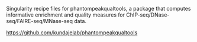 Singularity recipe files for phantompeakqualtools, a package that computes informative enrichment and quality measures for ChIP-seq/DNase-seq/FAIRE-seq/MNase-seq data.

https://github.com/kundajelab/phantompeakqualtools
